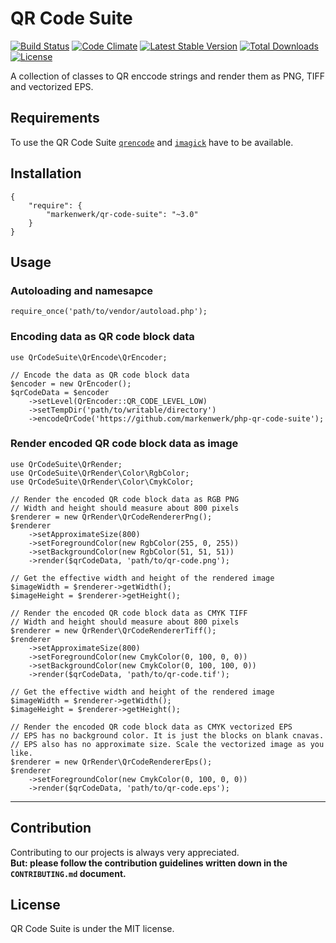 # QR Code Suite

[![Build Status](https://travis-ci.org/markenwerk/php-qr-code-suite.svg?branch=master)](https://travis-ci.org/markenwerk/php-qr-code-suite)
[![Code Climate](https://codeclimate.com/github/markenwerk/php-qr-code-suite/badges/gpa.svg)](https://codeclimate.com/github/markenwerk/php-qr-code-suite)
[![Latest Stable Version](https://poser.pugx.org/markenwerk/qr-code-suite/v/stable)](https://packagist.org/packages/markenwerk/qr-code-suite)
[![Total Downloads](https://poser.pugx.org/markenwerk/qr-code-suite/downloads)](https://packagist.org/packages/markenwerk/qr-code-suite)
[![License](https://poser.pugx.org/markenwerk/qr-code-suite/license)](https://packagist.org/packages/markenwerk/qr-code-suite)

A collection of classes to QR enccode strings and render them as PNG, TIFF and vectorized EPS.

## Requirements

To use the QR Code Suite [`qrencode`](https://wiki.ubuntuusers.de/qrencode/) and [`imagick`](http://php.net/manual/de/book.imagick.php) have to be available. 

## Installation

```{json}
{
   	"require": {
        "markenwerk/qr-code-suite": "~3.0"
    }
}
```

## Usage

### Autoloading and namesapce

```{php}  
require_once('path/to/vendor/autoload.php');
```

### Encoding data as QR code block data

```{php}
use QrCodeSuite\QrEncode\QrEncoder;

// Encode the data as QR code block data
$encoder = new QrEncoder();
$qrCodeData = $encoder
	->setLevel(QrEncoder::QR_CODE_LEVEL_LOW)
	->setTempDir('path/to/writable/directory')
	->encodeQrCode('https://github.com/markenwerk/php-qr-code-suite');
```

### Render encoded QR code block data as image

```{php}
use QrCodeSuite\QrRender;
use QrCodeSuite\QrRender\Color\RgbColor;
use QrCodeSuite\QrRender\Color\CmykColor;

// Render the encoded QR code block data as RGB PNG
// Width and height should measure about 800 pixels
$renderer = new QrRender\QrCodeRendererPng();
$renderer
	->setApproximateSize(800)
	->setForegroundColor(new RgbColor(255, 0, 255))
	->setBackgroundColor(new RgbColor(51, 51, 51))
	->render($qrCodeData, 'path/to/qr-code.png');

// Get the effective width and height of the rendered image
$imageWidth = $renderer->getWidth();
$imageHeight = $renderer->getHeight();

// Render the encoded QR code block data as CMYK TIFF
// Width and height should measure about 800 pixels
$renderer = new QrRender\QrCodeRendererTiff();
$renderer
	->setApproximateSize(800)
	->setForegroundColor(new CmykColor(0, 100, 0, 0))
	->setBackgroundColor(new CmykColor(0, 100, 100, 0))
	->render($qrCodeData, 'path/to/qr-code.tif');

// Get the effective width and height of the rendered image
$imageWidth = $renderer->getWidth();
$imageHeight = $renderer->getHeight();

// Render the encoded QR code block data as CMYK vectorized EPS
// EPS has no background color. It is just the blocks on blank cnavas.
// EPS also has no approximate size. Scale the vectorized image as you like.
$renderer = new QrRender\QrCodeRendererEps();
$renderer
	->setForegroundColor(new CmykColor(0, 100, 0, 0))
	->render($qrCodeData, 'path/to/qr-code.eps');
```

---

## Contribution

Contributing to our projects is always very appreciated.  
**But: please follow the contribution guidelines written down in the `CONTRIBUTING.md` document.**

## License

QR Code Suite is under the MIT license.